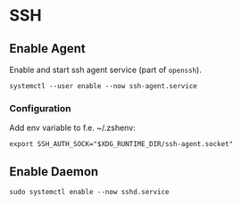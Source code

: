 <!-- markdownlint-disable MD013 -->
<!-- markdownlint-disable MD033 -->
<!-- markdownlint-disable MD046 -->

# SSH

## Enable Agent

Enable and start ssh agent service (part of `openssh`).

```shell
systemctl --user enable --now ssh-agent.service
```

### Configuration

Add env variable to f.e. ~/.zshenv:

```shell
export SSH_AUTH_SOCK="$XDG_RUNTIME_DIR/ssh-agent.socket"
```

## Enable Daemon

```shell
sudo systemctl enable --now sshd.service
```
